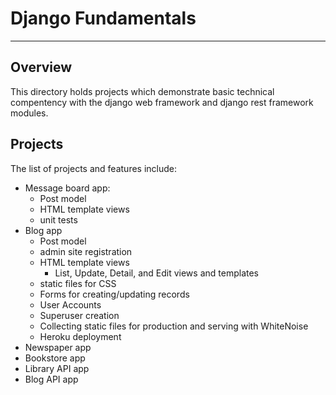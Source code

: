 # Django Fundamentals

---

## Overview

This directory holds projects which demonstrate basic technical compentency with the django web framework and django rest framework modules.

## Projects

The list of projects and features include:

- Message board app:
  - Post model
  - HTML template views
  - unit tests
- Blog app
  - Post model
  - admin site registration
  - HTML template views
    - List, Update, Detail, and Edit views and templates
  - static files for CSS
  - Forms for creating/updating records
  - User Accounts
  - Superuser creation
  - Collecting static files for production and serving with WhiteNoise
  - Heroku deployment
- Newspaper app
- Bookstore app
- Library API app
- Blog API app

